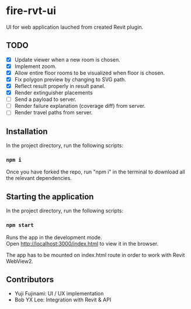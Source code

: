 # fire-rvt-ui

UI for web application lauched from created Revit plugin. 

## TODO
- [x] Update viewer when a new room is chosen.
- [x] Implement zoom.
- [x] Allow entire floor rooms to be visualized when floor is chosen.
- [x] Fix polygon preview by changing to SVG path.
- [x] Reflect result properly in result panel.
- [x] Render extinguisher placements
- [ ] Send a payload to server.
- [ ] Render failure explanation (coverage diff) from server.
- [ ] Render travel paths from server.

## Installation

In the project directory, run the following scripts:

### `npm i`

Once you have forked the repo, run "npm i" in the terminal to download all the relevant dependencies.

## Starting the application 

In the project directory, run the following scripts:

### `npm start`

Runs the app in the development mode.\
Open [http://localhost:3000/index.html](http://localhost:3000/index.html) to view it in the browser.

The app has to be mounted on index.html route in order to work with Revit WebView2.

## Contributors
- Yuji Fujinami: UI / UX implementation
- Bob YX Lee: Integration with Revit & API
